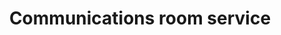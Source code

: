 ---
title: "Communications room service"
alt: "Designing and connecting comms rooms for homes and businesses"
description: "Designing and connecting secure comms rooms for homes and businesses"
category: "network-engineer"
subcategory: "communications-room"
image: "/tradespeople/network-engineer/communications-room.png"
ogImage: "/tradespeople/network-engineer/communications-room.png"
colour: "blue"
pathtxt: "Communications room"
published: true
---